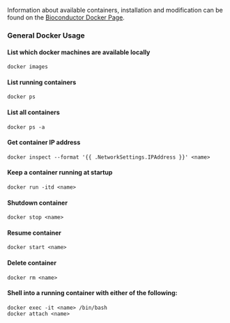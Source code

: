 Information about available containers, installation and modification can be found on the [Bioconductor Docker Page](http://bioconductor.org/help/docker/).

### General Docker Usage

#### List which docker machines are available locally
    docker images
#### List running containers
    docker ps
#### List all containers
    docker ps -a
#### Get container IP address
    docker inspect --format '{{ .NetworkSettings.IPAddress }}' <name>
#### Keep a container running at startup
    docker run -itd <name>
#### Shutdown container
    docker stop <name>
#### Resume container
    docker start <name>

#### Delete container
    docker rm <name>
#### Shell into a running container with either of the following:
    docker exec -it <name> /bin/bash
    docker attach <name>

